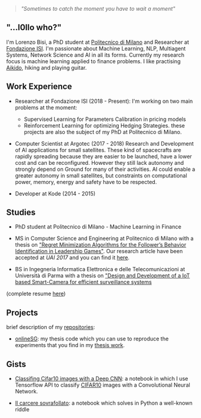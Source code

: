 > *"Sometimes to catch the moment you have to wait a moment"*
 
## "...l0llo who?"
I'm Lorenzo Bisi, a PhD student at [Politecnico di Milano](https://www.polimi.it/home/) and Researcher at [Fondazione ISI](https://www.isi.it/en/home).
I'm passionate about Machine Learning, NLP, Multiagent Systems, Network Science and AI in all its forms.
Currently my research focus is machine learning applied to finance problems.
I like practising [Aikido](https://en.wikipedia.org/wiki/Aikido), hiking and playing guitar.

## Work Experience
- Researcher at Fondazione ISI (2018 - Present):
  I'm working on two main problems at the moment: 
  + Supervised Learning for Parameters Calibration in pricing models
  + Reinforcement Learning for optimizing Hedging Strategies. 
  these projects are also the subject of my PhD at Politecnico di Milano. 

- Computer Scientist at Argotec (2017 - 2018)
Research and Development of AI applications for small satellites. These kind of spacecrafts
are rapidly spreading because they are easier to be launched, have a lower cost and can be
reconfigured. However they still lack autonomy and strongly depend on Ground for many of
their activities. AI could enable a greater autonomy in small satellites, but constraints on
computational power, memory, energy and safety have to be respected.

- Developer at Kode (2014 - 2015)

## Studies
- PhD student at Politecnico di Milano - Machine Learning in Finance 

- MS in Computer Science and Engineering at Politecnico di Milano with a thesis on ["Regret Minimization Algorithms for the Follower’s Behavior Identification in Leadership Games"](l0llo.github.io/thesis.pdf). Our research article have been accepted at *UAI 2017* and you can find it [here](http://auai.org/uai2017/proceedings/papers/100.pdf).

- BS in Ingegneria Informatica Elettronica e delle Telecomunicazioni at Università di Parma with a thesis on ["Design and Development of a IoT based Smart-Camera for efficient surveillance systems](l0llo.github.io/Tesi_Triennale.pdf)

(complete resume [here](l0llo.github.io/cv.pdf))

## Projects
brief description of my [repositories](https://github.com/l0llo?tab=repositories):

- [onlineSG](https://github.com/l0llo/onlineSG): my thesis code which you can use to reproduce the experiments that you find in my [thesis work](l0llo.github.io/thesis.pdf).

## Gists

- [Classifing Cifar10 images with a Deep CNN](https://gist.github.com/l0llo/8bf60b9cc7487133851f5d920115d21a): a notebook in which I use Tensorflow API to classify [CIFAR10](https://www.cs.toronto.edu/~kriz/cifar.html) images with a Convolutional Neural Network.

- [Il carcere sovrafollato](https://gist.github.com/l0llo/c0fbe7b5bd8834387d73241568d9ec43): a notebook which solves in Python a well-known riddle




